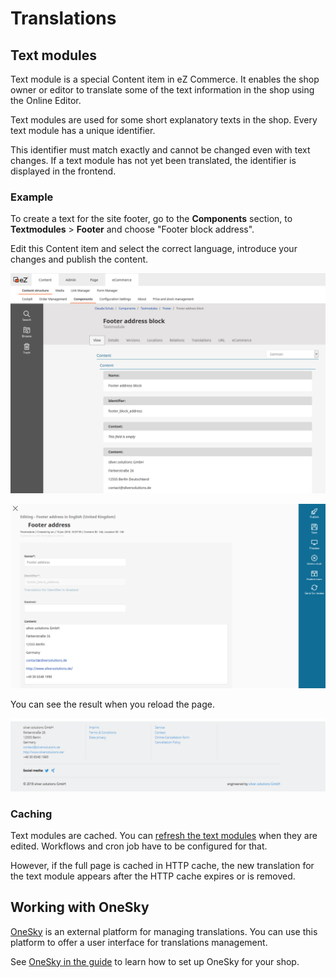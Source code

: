 # Translations

## Text modules

Text module is a special Content item in eZ Commerce.
It enables the shop owner or editor to translate some of the text information in the shop using the Online Editor.

Text modules are used for some short explanatory texts in the shop.
Every text module has a unique identifier.

This identifier must match exactly and cannot be changed even with text changes.
If a text module has not yet been translated, the identifier is displayed in the frontend.

### Example

To create a text for the site footer, go to the **Components** section,
to **Textmodules** > **Footer** and choose "Footer block address".

Edit this Content item and select the correct language, introduce your changes and publish the content.

![](img/textmodules_1.png)

![](img/textmodules_2.png)

You can see the result when you reload the page.

![](img/textmodules_footer.png)

### Caching

Text modules are cached. You can [refresh the text modules](../../guide/cache/content_cache_refresh/content_cache_refresh.md) when they are edited.
Workflows and cron job have to be configured for that.

However, if the full page is cached in HTTP cache, the new translation for the text module appears after the HTTP cache expires or is removed.

## Working with OneSky

[OneSky]((https://www.oneskyapp.com/) ) is an external platform for managing translations. You can use this platform to offer a user interface for translations management.

See [OneSky in the guide](../../guide/translations/onesky.md) to learn how to set up OneSky for your shop.
